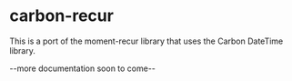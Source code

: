 # carbon-recur

This is a port of the moment-recur library that uses the Carbon DateTime library.

--more documentation soon to come--
